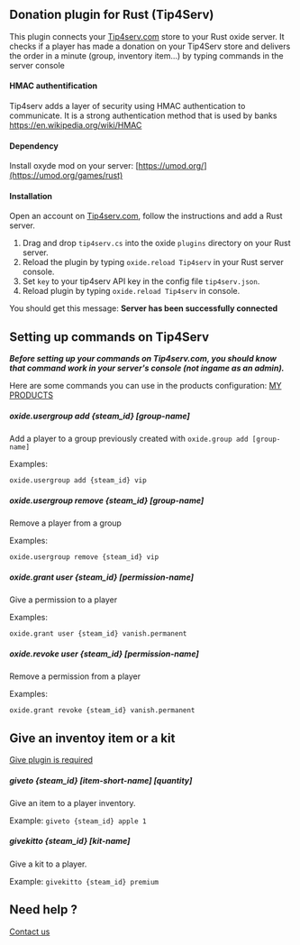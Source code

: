 ## Donation plugin for Rust (Tip4Serv)

This plugin connects your [Tip4serv.com](https://tip4serv.com/) store to your Rust oxide server.
It checks if a player has made a donation on your Tip4Serv store and delivers the order in a minute (group, inventory item...) by typing commands in the server console

#### HMAC authentification

Tip4serv adds a layer of security using HMAC authentication to communicate. It is a strong authentication method that is used by banks https://en.wikipedia.org/wiki/HMAC

#### Dependency

Install oxyde mod on your server: [https://umod.org/](https://umod.org/games/rust)

#### Installation

Open an account on [Tip4serv.com](https://tip4serv.com/), follow the instructions and add a Rust server.

1) Drag and drop `tip4serv.cs` into the oxide `plugins` directory on your Rust server.
2) Reload the plugin by typing `oxide.reload Tip4serv` in your Rust server console.
3) Set `key` to your tip4serv API key in the config file `tip4serv.json`.
4) Reload plugin by typing `oxide.reload Tip4serv` in console.

You should get this message: **Server has been successfully connected**

## Setting up commands on Tip4Serv

***Before setting up your commands on Tip4serv.com, you should know that command work in your server's console (not ingame as an admin).***

Here are some commands you can use in the products configuration: [MY PRODUCTS](https://tip4serv.com/dashboard/my-products)

##### oxide.usergroup add {steam_id} [group-name]

Add a player to a group previously created with `oxide.group add [group-name]`

Examples: 

`oxide.usergroup add {steam_id} vip`

##### oxide.usergroup remove {steam_id} [group-name]

Remove a player from a group

Examples: 

`oxide.usergroup remove {steam_id} vip`

##### oxide.grant user {steam_id} [permission-name]

Give a permission to a player

Examples: 

`oxide.grant user {steam_id} vanish.permanent`

##### oxide.revoke user {steam_id} [permission-name]

Remove a permission from a player

Examples: 

`oxide.grant revoke {steam_id} vanish.permanent`

## Give an inventoy item or a kit

[Give plugin is required](https://umod.org/plugins/give)

##### giveto {steam_id} [item-short-name] [quantity]

Give an item to a player inventory.

Example: `giveto {steam_id} apple 1`

##### givekitto {steam_id} [kit-name]

Give a kit to a player.

Example: `givekitto {steam_id} premium`

## Need help ?

[Contact us](https://tip4serv.com/contact)
